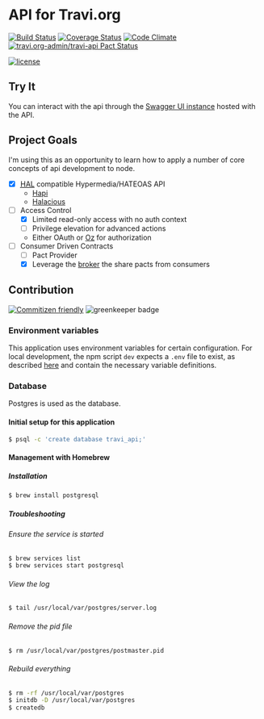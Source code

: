 # API for Travi.org

<!--status-badges start -->

[![Build Status](https://img.shields.io/travis/com/travi-org/api/master.svg?style=flat)](https://travis-ci.com/travi-org/api)
[![Coverage Status](https://img.shields.io/coveralls/travi-org/api.svg?style=flat)](https://coveralls.io/r/travi-org/api?branch=master)
[![Code Climate](https://img.shields.io/codeclimate/github/travi-org/api.svg?style=flat)](https://codeclimate.com/github/travi-org/api)
[![travi.org-admin/travi-api Pact Status](https://pact-api.travi.org/pacts/provider/travi-api/consumer/travi.org-admin/latest/badge.svg?style=flat)](https://pact-api.travi.org)

<!--status-badges end -->

<!--consumer-badges start -->

[![license](https://img.shields.io/github/license/travi-org/api.svg)](LICENSE)

<!--consumer-badges end -->

## Try It

You can interact with the api through the [Swagger UI instance](https://api.travi.org/documentation)
hosted with the API.

## Project Goals

I'm using this as an opportunity to learn how to apply a number of core concepts
of api development to node.

- [x] <abbr title="Hypertext Application Language">[HAL](http://stateless.co/hal_specification.html)</abbr>
  compatible Hypermedia/HATEOAS API
  - [Hapi](http://hapijs.com/)
  - [Halacious](https://github.com/bleupen/halacious)
- [ ] Access Control
  - [x] Limited read-only access with no auth context
  - [ ]  Privilege elevation for advanced actions
    - Either OAuth or [Oz](https://github.com/hueniverse/oz) for authorization
- [ ] Consumer Driven Contracts
  - [ ] Pact Provider
  - [x] Leverage the [broker](https://pact-api.travi.org) the share pacts from consumers

## Contribution

<!--contribution-badges start -->

[![Commitizen friendly](https://img.shields.io/badge/commitizen-friendly-brightgreen.svg)](http://commitizen.github.io/cz-cli/)
![greenkeeper badge](https://badges.greenkeeper.io/travi-org/api.svg)

<!--contribution-badges end -->

### Environment variables

This application uses environment variables for certain configuration. For local
development, the npm script `dev` expects a `.env` file to exist, as described
[here](https://devcenter.heroku.com/articles/heroku-local#set-up-your-local-environment-variables)
and contain the necessary variable definitions.

### Database

Postgres is used as the database.

#### Initial setup for this application

```bash
$ psql -c 'create database travi_api;'
```

#### Management with Homebrew

##### Installation

```bash
$ brew install postgresql
```

##### Troubleshooting

###### Ensure the service is started

```bash
$ brew services list
$ brew services start postgresql
```

###### View the log

```bash
$ tail /usr/local/var/postgres/server.log
```

###### Remove the pid file

```sh
$ rm /usr/local/var/postgres/postmaster.pid
```

###### Rebuild everything

```bash
$ rm -rf /usr/local/var/postgres
$ initdb -D /usr/local/var/postgres
$ createdb
```

